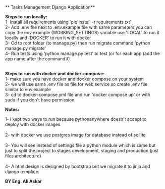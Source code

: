 ** Tasks Management Django Application** <br />

**Steps to run locally:** <br />
1- Install all requirements using 'pip install -r requirements.txt'<br />
2- Add .env file next to .env.example file with same parameters you can copy the env.example (WORKING_SETTINGS) variable use 'LOCAL' to run it locally and 'DOCKER' to run it with docker <br />
3- Cd to root folder (to manage.py) then run migrate command 'python manage.py migrate' <br />
4- Run tests using 'python manage.py test' to test (or for each app (add the app name after the command)0<br /> <br />

**Steps to run with docker and docker-compose:** <br />
1- make sure you have docker and docker compose on your system<br />
2- we will use same .env file as file for web service so create .env file similar to env.example<br />
3- cd to docker-compose.yml file and run 'docker compose up' or with sudo if you don't have permission<br />

**Notes:** <br />

1- i kept two ways to run because pythonanywhere doesn't accept to deploy with docker images <br /> <br />
2- with docker we use postgres image for database instead of sqllite <br /> <br />
3- You will see instead of settings file a python module which is same but just to split the project to stages
development, staging and production (just files architecture)<br /> <br />
4- A html design is designed by bootstrap but we migrate it to jinja and django template.

**BY Eng. Ali Askar**